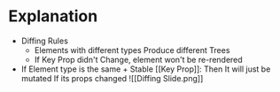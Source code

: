 # Explanation

- Diffing Rules
    - Elements with different types Produce different Trees
    - If Key Prop didn't Change, element won't be re-rendered
- If Element type is the same + Stable [[Key Prop]]: Then It will just be mutated If its props changed
    ![[Diffing Slide.png]]
